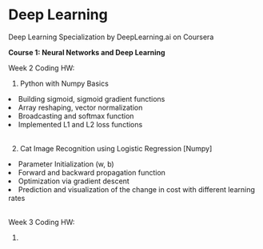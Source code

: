 # Deep Learning
Deep Learning Specialization by DeepLearning.ai on Coursera

<b> Course 1: Neural Networks and Deep Learning </b>

Week 2 Coding HW:

1) Python with Numpy Basics

<li> Building sigmoid, sigmoid gradient functions </li>
<li> Array reshaping, vector normalization </li>
<li> Broadcasting and softmax function </li>
<li> Implemented L1 and L2 loss functions </li>

<br>

2) Cat Image Recognition using Logistic Regression [Numpy]

<li> Parameter Initialization (w, b) </li>
<li> Forward and backward propagation function </li>
<li> Optimization via gradient descent </li>
<li> Prediction and visualization of the change in cost with different learning rates </li>

<br>

Week 3 Coding HW:

1)
